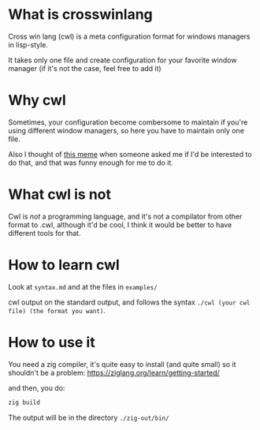 # What is crosswinlang

Cross win lang (cwl) is a meta configuration format for windows managers in lisp-style.

It takes only one file and create configuration for your favorite window manager (if it's not the case, feel free to add it)

# Why cwl

Sometimes, your configuration become combersome to maintain if you're using different window managers, so here you have to maintain only one file.

Also I thought of [this meme](https://xkcd.com/927/) when someone asked me if I'd be interested to do that, and that was funny enough for me to do it.

# What cwl is not

Cwl is *not* a programming language, and it's not a compilator from other format to .cwl, although it'd be cool, I think it would be better to have different tools for that.

# How to learn cwl

Look at `syntax.md` and at the files in `examples/`

cwl output on the standard output, and follows the syntax `./cwl (your cwl file) (the format you want)`.

# How to use it

You need a zig compiler, it's quite easy to install (and quite small) so it shouldn't be a problem: https://ziglang.org/learn/getting-started/

and then, you do:

```sh
zig build
```

The output will be in the directory `./zig-out/bin/`
